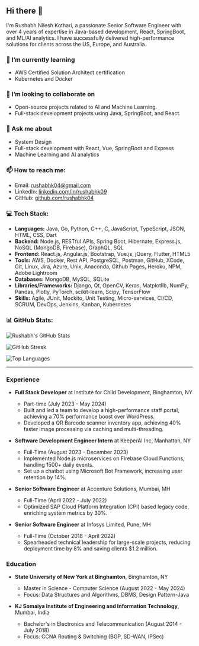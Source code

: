 ## Hi there 👋

I'm Rushabh Nilesh Kothari, a passionate Senior Software Engineer with over 4 years of expertise in Java-based development, React, SpringBoot, and ML/AI analytics. I have successfully delivered high-performance solutions for clients across the US, Europe, and Australia. 

### 🌱 I’m currently learning
- AWS Certified Solution Architect certification
- Kubernetes and Docker

### 👯 I’m looking to collaborate on
- Open-source projects related to AI and Machine Learning.
- Full-stack development projects using Java, SpringBoot, and React.

### 💬 Ask me about
- System Design
- Full-stack development with React, Vue, SpringBoot and Express
- Machine Learning and AI analytics

### 📫 How to reach me:
- Email: [rushabhk04@gmail.com](mailto:rushabhk04@gmail.com)
- LinkedIn: [linkedin.com/in/rushabhk09](https://www.linkedin.com/in/rushabhk09)
- GitHub: [github.com/rushabhk04](https://www.github.com/rushabhk04)

### 💻 Tech Stack:
- **Languages:** Java, Go, Python, C++, C, JavaScript, TypeScript, JSON, HTML, CSS, Dart
- **Backend:** Node.js, RESTful APIs, Spring Boot, Hibernate, Express.js, NoSQL (MongoDB, Firebase), GraphQL, SQL
- **Frontend:** React.js, Angular.js, Bootstrap, Vue.js, jQuery, Flutter, HTML5
- **Tools:** AWS, Docker, Rest API, PostgreSQL, Postman, GitHub, XCode, Git, Linux, Jira, Azure, Unix, Anaconda, Github Pages, Heroku, NPM, Adobe Lightroom
- **Databases:** MongoDB, MySQL, SQLite
- **Libraries/Frameworks:** Django, Qt, OpenCV, Keras, Matplotlib, NumPy, Pandas, Plotly, PyTorch, scikit-learn, Scipy, TensorFlow
- **Skills:** Agile, JUnit, Mockito, Unit Testing, Micro-services, CI/CD, SCRUM, DevOps, Jenkins, Kanban, Kubernetes

### 📊 GitHub Stats:

![Rushabh's GitHub Stats](https://github-readme-stats.vercel.app/api?username=rushabhk04&show_icons=true&theme=great-gatsby)

![GitHub Streak](https://github-readme-streak-stats.herokuapp.com/?user=rushabhk04&theme=great-gatsby)

![Top Languages](https://github-readme-stats.vercel.app/api/top-langs/?username=rushabhk04&layout=compact&theme=great-gatsby)

---

### Experience
- **Full Stack Developer** at Institute for Child Development, Binghamton, NY
  - Part-time (July 2023 - May 2024)
  - Built and led a team to develop a high-performance staff portal, achieving a 70% performance boost over WordPress.
  - Developed a QR Barcode scanner inventory app, achieving 40% faster image processing via caching and multi-threading.

- **Software Development Engineer Intern** at KeeperAI Inc, Manhattan, NY
  - Full-Time (August 2023 - December 2023)
  - Implemented Node.js microservices on Firebase Cloud Functions, handling 1500+ daily events.
  - Set up a chatbot using Microsoft Bot Framework, increasing user retention by 14%.

- **Senior Software Engineer** at Accenture Solutions, Mumbai, MH
  - Full-Time (April 2022 - July 2022)
  - Optimized SAP Cloud Platform Integration (CPI) based legacy code, enriching system metrics by 30%.

- **Senior Software Engineer** at Infosys Limited, Pune, MH
  - Full-Time (October 2018 - April 2022)
  - Spearheaded technical leadership for large-scale projects, reducing deployment time by 8% and saving clients $1.2 million.

### Education
- **State University of New York at Binghamton**, Binghamton, NY
  - Master in Science - Computer Science (August 2022 - May 2024)
  - Focus: Data Structures and Algorithms, DBMS, Design Pattern-Java

- **KJ Somaiya Institute of Engineering and Information Technology**, Mumbai, India
  - Bachelor's in Electronics and Telecommunication (August 2014 - July 2018)
  - Focus: CCNA Routing & Switching (BGP, SD-WAN, IPSec)
